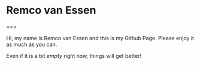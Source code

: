 # Remco van Essen
===

Hi, my name is Remco van Essen and this is my Github Page.
Please enjoy it as much as you can.

Even if it is a bit *empty* right now, things will get better!
